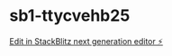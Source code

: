# sb1-ttycvehb25

[Edit in StackBlitz next generation editor ⚡️](https://stackblitz.com/~/github.com/HeryAguirre-xd/sb1-ttycvehb25)